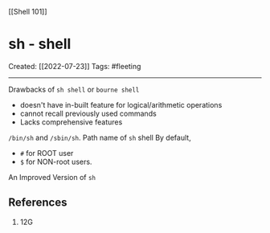 [[Shell 101]]

# sh - shell
Created:  [[2022-07-23]]
Tags: #fleeting 

---
Drawbacks of `sh shell` or `bourne shell` 
- doesn't have in-built feature for logical/arithmetic operations
- cannot recall previously used commands
- Lacks comprehensive features

`/bin/sh` and `/sbin/sh`. 
Path name of `sh` shell
By default, 
- `#` for ROOT user 
- `$` for NON-root users.


An Improved Version of `sh` 












## References
1. 12G